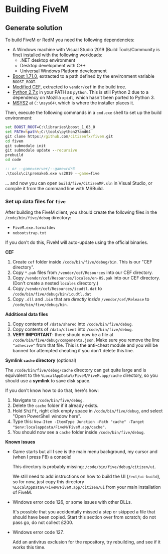# Building FiveM

## Generate solution

To build FiveM or RedM you need the following dependencies:

* A Windows machine with Visual Studio 2019 (Build Tools/Community is fine) installed with the following workloads:
  - .NET desktop environment
  - Desktop development with C++
  - Universal Windows Platform development
* [Boost 1.71.0](https://dl.bintray.com/boostorg/release/1.71.0/source/boost_1_71_0.7z), extracted to a path defined by the environment variable `BOOST_ROOT`.
* [Modified CEF](https://runtime.fivem.net/build/cef/cef_binary_73.0.0-cef-patchset.1936+ga086e57+chromium-73.0.3683.75_windows64_minimal.zip), extracted to `vendor/cef` in the build tree.
* [Python 2.7.x](https://python.org/) in your PATH as `python`. This is still Python 2 due to a dependency on Mozilla `xpidl`, which hasn't been ported to Python 3.
* [MSYS2](https://www.msys2.org/) at `C:\msys64\` which is where the installer places it.

Then, execute the following commands in a `cmd.exe` shell to set up the build environment:

```bat
set BOOST_ROOT=C:\libraries\boost_1_63_0
set PATH=%path%;C:\tools\python27amd64
git clone https://github.com/citizenfx/fivem.git
cd fivem
git submodule init
git submodule update --recursive
prebuild
cd code

:: or --game=server/--game=rdr3
.\tools\ci\premake5.exe vs2019 --game=five
```

... and now you can open `build/five/CitizenMP.sln` in Visual Studio, or compile it from the command line with MSBuild.

### Set up data files for `five`

After building the FiveM client, you should create the following files in the `/code/bin/five/debug` directory:

- `FiveM.exe.formaldev`
- `nobootstrap.txt`

If you don't do this, FiveM will auto-update using the official binaries.

**CEF**

1. Create `cef` folder inside `/code/bin/five/debug/bin`. This is our "CEF directory".
2. Copy `*.pak` files from `/vendor/cef/Resources` into our CEF directory.
3. Copy `/vendor/cef/Resources/locales/en-US.pak` into our CEF directory. (Don't create a nested `locales` directory.)
5. Copy `/vendor/cef/Resources/icudtl.dat` to `/code/bin/five/debug/bin/icudtl.dat`
6. Copy `.dll` and `.bin` that are _directly inside_ `/vendor/cef/Release` to `/code/bin/five/debug/bin`.

**Additional data files**

1. Copy contents of `/data/shared` into `/code/bin/five/debug`.
2. Copy contents of `/data/client` into `/code/bin/five/debug`.
3. **VERY IMPORTANT**: there should now be a file at `/code/bin/five/debug/components.json`. Make sure you remove the line `"adhesive"` from that file. This is the anti-cheat module and you will be banned for attempted cheating if you don't delete this line.

**Symlink `cache` directory** (optional)

The `/code/bin/five/debug/cache` directory can get quite large and is equivalent to the `%LocalAppData%/FiveM/FiveM.app/cache` directory, so you should use a **symlink** to save disk space.

If you don't know how to do that, here's how:

1. Navigate to `/code/bin/five/debug`.
2. Delete the `cache` folder if it already exists.
3. Hold <kbd>Shift</kbd>, right click empty space in `/code/bin/five/debug`, and select "Open PowerShell window here".
4. Type this: `New-Item -ItemType Junction -Path "cache" -Target "$env:localappdata/FiveM/FiveM.app/cache"`.
5. You should now see a `cache` folder inside `/code/bin/five/debug`.

**Known issues**

- Game starts but all I see is the main menu background, my cursor and (when I press F8) a console!
  
  This directory is probably missing: `/code/bin/five/debug/citizen/ui`.
  
  We still need to add instructions on how to build the UI (`/ext/ui-build`), so for now, just copy this directory `%LocalAppData%/FiveM/FiveM.app/citizen/ui` from your main installation of FiveM.
- Windows error code 126, or some issues with other DLLs.

  It's possible that you accidentally missed a step or skipped a file that should have been copied. Start this section over from scratch; do not pass go, do not collect £200.

- Windows error code 127.

  Add an antivirus exclusion for the repository, try rebuilding, and see if it works this time.
